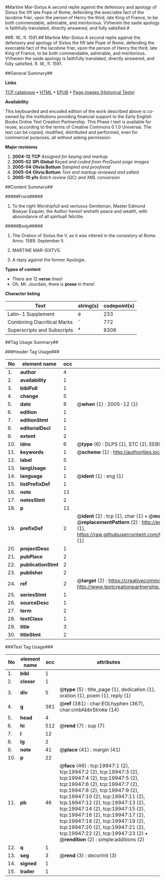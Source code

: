#Martine Mar-Sixtus A second replie against the defensory and apology of Sixtus the fift late Pope of Rome, defending the execrable fact of the Iacobine frier, vpon the person of Henry the third, late King of France, to be both commendable, admirable, and meritorious. VVherein the saide apology is faithfully translated, directly answered, and fully satisfied.#

##R. W., fl. 1591.##
Martine Mar-Sixtus A second replie against the defensory and apology of Sixtus the fift late Pope of Rome, defending the execrable fact of the Iacobine frier, vpon the person of Henry the third, late King of France, to be both commendable, admirable, and meritorious. VVherein the saide apology is faithfully translated, directly answered, and fully satisfied.
R. W., fl. 1591.

##General Summary##

**Links**

[TCP catalogue](http://www.ota.ox.ac.uk/tcp/)  • 
[HTML](http://tei.it.ox.ac.uk/tcp/Texts-HTML/free/A14/A14602.html)  • 
[EPUB](http://tei.it.ox.ac.uk/tcp/Texts-EPUB/free/A14/A14602.epub) • 
[Page images (Historical Texts)](https://data.historicaltexts.jisc.ac.uk/view?pubId=eebo-99854521e&pageId=eebo-99854521e-19947-1)

**Availability**

This keyboarded and encoded edition of the
	       work described above is co-owned by the institutions
	       providing financial support to the Early English Books
	       Online Text Creation Partnership. This Phase I text is
	       available for reuse, according to the terms of Creative
	       Commons 0 1.0 Universal. The text can be copied,
	       modified, distributed and performed, even for
	       commercial purposes, all without asking permission.

**Major revisions**

1. __2004-12__ __TCP__ *Assigned for keying and markup*
1. __2005-02__ __SPi Global__ *Keyed and coded from ProQuest page images*
1. __2005-04__ __Olivia Bottum__ *Sampled and proofread*
1. __2005-04__ __Olivia Bottum__ *Text and markup reviewed and edited*
1. __2005-10__ __pfs__ *Batch review (QC) and XML conversion*

##Content Summary##

#####Front#####

1. To the right Worshipfull and vertuous Gentleman, Master Edmund Bowyar Esquier, the Author hereof wisheth peace and wealth, with aboundance of all spirituall felicitie.

#####Body#####

1. The Oration of Sixtus the V. as it was vttered in the consistory at Rome. Anno. 1589. September II.

1. MARTINE MAR-SIXTVS.

1. A reply against the former Apologie.

**Types of content**

  * There are 12 **verse** lines!
  * Oh, Mr. Jourdain, there is **prose** in there!

**Character listing**


|Text|string(s)|codepoint(s)|
|---|---|---|
|Latin-1 Supplement|é|233|
|Combining             Diacritical Marks|̄|772|
|Superscripts             and Subscripts|⁴|8308|

##Tag Usage Summary##

###Header Tag Usage###

|No|element name|occ|attributes|
|---|---|---|---|
|1.|__author__|4||
|2.|__availability__|1||
|3.|__biblFull__|1||
|4.|__change__|5||
|5.|__date__|8| @__when__ (1) : 2005-12 (1)|
|6.|__edition__|1||
|7.|__editionStmt__|1||
|8.|__editorialDecl__|1||
|9.|__extent__|2||
|10.|__idno__|6| @__type__ (6) : DLPS (1), STC (2), EEBO-CITATION (1), PROQUEST (1), VID (1)|
|11.|__keywords__|1| @__scheme__ (1) : http://authorities.loc.gov/ (1)|
|12.|__label__|5||
|13.|__langUsage__|1||
|14.|__language__|1| @__ident__ (1) : eng (1)|
|15.|__listPrefixDef__|1||
|16.|__note__|11||
|17.|__notesStmt__|2||
|18.|__p__|11||
|19.|__prefixDef__|2| @__ident__ (2) : tcp (1), char (1)  •  @__matchPattern__ (2) : ([0-9\-]+):([0-9IVX]+) (1), (.+) (1)  •  @__replacementPattern__ (2) : http://eebo.chadwyck.com/downloadtiff?vid=$1&page=$2 (1), https://raw.githubusercontent.com/textcreationpartnership/Texts/master/tcpchars.xml#$1 (1)|
|20.|__projectDesc__|1||
|21.|__pubPlace__|2||
|22.|__publicationStmt__|2||
|23.|__publisher__|2||
|24.|__ref__|2| @__target__ (2) : https://creativecommons.org/publicdomain/zero/1.0/ (1), http://www.textcreationpartnership.org/docs/. (1)|
|25.|__seriesStmt__|1||
|26.|__sourceDesc__|1||
|27.|__term__|2||
|28.|__textClass__|1||
|29.|__title__|3||
|30.|__titleStmt__|2||


###Text Tag Usage###

|No|element name|occ|attributes|
|---|---|---|---|
|1.|__bibl__|1||
|2.|__closer__|1||
|3.|__div__|5| @__type__ (5) : title_page (1), dedication (1), oration (1), poem (1), reply (1)|
|4.|__g__|381| @__ref__ (381) : char:EOLhyphen (367), char:cmbAbbrStroke (14)|
|5.|__head__|4||
|6.|__hi__|512| @__rend__ (7) : sup (7)|
|7.|__l__|12||
|8.|__lg__|2||
|9.|__note__|41| @__place__ (41) : margin (41)|
|10.|__p__|22||
|11.|__pb__|46| @__facs__ (46) : tcp:19947:1 (2), tcp:19947:2 (2), tcp:19947:3 (2), tcp:19947:4 (2), tcp:19947:5 (2), tcp:19947:6 (2), tcp:19947:7 (2), tcp:19947:8 (2), tcp:19947:9 (2), tcp:19947:10 (2), tcp:19947:11 (2), tcp:19947:12 (2), tcp:19947:13 (2), tcp:19947:14 (2), tcp:19947:15 (2), tcp:19947:16 (2), tcp:19947:17 (2), tcp:19947:18 (2), tcp:19947:19 (2), tcp:19947:20 (2), tcp:19947:21 (2), tcp:19947:22 (2), tcp:19947:23 (2)  •  @__rendition__ (2) : simple:additions (2)|
|12.|__q__|1||
|13.|__seg__|3| @__rend__ (3) : decorInit (3)|
|14.|__signed__|1||
|15.|__trailer__|1||
